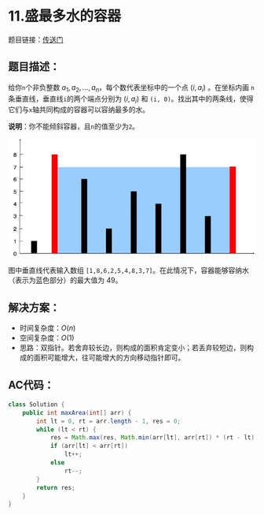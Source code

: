 # 11.盛最多水的容器
题目链接：[传送门](https://leetcode-cn.com/problems/container-with-most-water/)

## 题目描述：
给你`n`个非负整数 $a_1, a_2, \dots, a_n$，每个数代表坐标中的一个点 $(i, a_i)$ 。在坐标内画 `n`条垂直线，垂直线`i`的两个端点分别为 $(i, a_i)$ 和 `(i, 0)`。找出其中的两条线，使得它们与`x`轴共同构成的容器可以容纳最多的水。

**说明**：你不能倾斜容器，且`n`的值至少为`2`。

![](../_media/question_11.jpg)

<p>图中垂直线代表输入数组 <code>[1,8,6,2,5,4,8,3,7]</code>。在此情况下，容器能够容纳水（表示为蓝色部分）的最大值为 49。</p>

## 解决方案：
- 时间复杂度：$O(n)$
- 空间复杂度：$O(1)$
- 思路：双指针。若舍弃较长边，则构成的面积肯定变小；若丢弃较短边，则构成的面积可能增大，往可能增大的方向移动指针即可。

## AC代码：
```java
class Solution {
	public int maxArea(int[] arr) {
		int lt = 0, rt = arr.length - 1, res = 0;
		while (lt < rt) {
			res = Math.max(res, Math.min(arr[lt], arr[rt]) * (rt - lt));
			if (arr[lt] < arr[rt])
				lt++;
			else
				rt--;
		}
		return res;
	}
}
```
